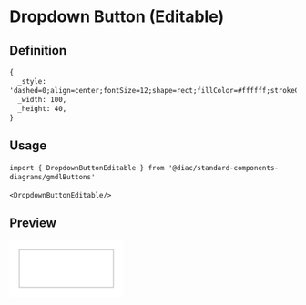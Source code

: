 # Dropdown Button (Editable)

## Definition

```
{
  _style: 'dashed=0;align=center;fontSize=12;shape=rect;fillColor=#ffffff;strokeColor=#cccccc;',
  _width: 100,
  _height: 40,
}
```

## Usage

```
import { DropdownButtonEditable } from '@diac/standard-components-diagrams/gmdlButtons'

<DropdownButtonEditable/>
```

## Preview

<img src="./dropdown-button-editable.png" width="200"/>
